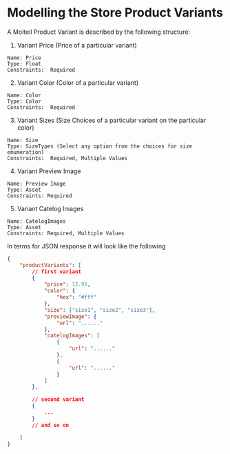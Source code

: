 # Modelling the Store Product Variants

A Moiteil Product Variant is described by the following structure:

1. Variant Price (Price of a particular variant)

```
Name: Price
Type: Float
Constraints:  Required
```

2. Variant Color (Color of a particular variant)

```
Name: Color
Type: Color
Constraints:  Required
```

3. Variant Sizes (Size Choices of a particular variant on the particular color)

```
Name: Size
Type: SizeTypes (Select any option from the choices for size emumeration)
Constraints:  Required, Multiple Values
```

4. Variant Preview Image

```
Name: Preview Image
Type: Asset
Constraints: Required
```

5. Variant Catelog Images

```
Name: CatelogImages
Type: Asset
Constraints: Required, Multiple Values
```

In terms for JSON response it will look like the following

```json
{
	"productVariants": [
		// first variant
		{
			"price": 12.95,
			"color": {
				"hex": "#fff"
			},
			"size": ["size1", "size2", "size3"],
			"previewImage": {
				"url": "......"
			},
			"catelogImages": [
				{
					"url": "......"
				},
				{
					"url": "......"
				}
			]
		},

		// second variant
		{
			...
		}
		// and so on

	]
}
```
